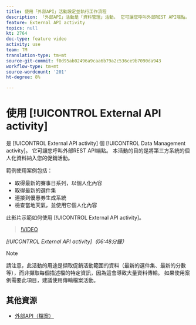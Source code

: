 ```yaml
---
title: 使用「外部API」活動設定並執行工作流程
description: 「外部API」活動是「資料管理」活動。 它可讓您呼叫外部REST API端點。 本活動的目的是將第三方系統的個人化資料納入您的促銷活動。
feature: External API activity
topics: null
kt: 2764
doc-type: feature video
activity: use
team: TM
translation-type: tm+mt
source-git-commit: f0d95ab02496a9caa6b79a2c536ce9b7090da943
workflow-type: tm+mt
source-wordcount: '201'
ht-degree: 8%

---
```



# 使用 [!UICONTROL External API activity]

是 [!UICONTROL External API activity] 個 [!UICONTROL Data Management activity]。 它可讓您呼叫外部REST API端點。 本活動的目的是將第三方系統的個人化資料納入您的促銷活動。

範例使用案例包括：

* 取得最新的賽事日系列，以個人化內容
* 取得最新的選件集
* 連接到優惠券生成系統
* 檢查當地天氣，並使用它個人化內容

此影片示範如何使用 [!UICONTROL External API activity]。

>[!VIDEO](https://video.tv.adobe.com/v/28200/?quality=12)

*[!UICONTROL External API activity]（06:48分鐘）*

>[!NOTE]
>
>請注意，此活動的用途是擷取促銷活動範圍的資料（最新的選件集、最新的分數等），而非擷取每個描述檔的特定資訊，因為這會導致大量資料傳輸。 如果使用案例需要此項目，建議使用傳輸檔案活動。

## 其他資源

* [外部API（檔案）](https://docs.adobe.com/content/help/en/campaign-standard/using/managing-processes-and-data/data-management-activities/external-api.html)


